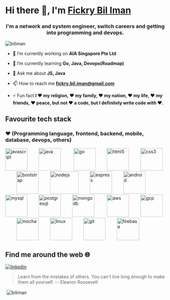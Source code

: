 # Hi there 👋, I'm [Fickry Bil Iman](https://www.github.com/biliman)

<h3 align="center">I'm a network and system engineer, switch careers and getting into programming and devops.</h3>

<p align="left"> <img src="https://komarev.com/ghpvc/?username=biliman" alt="biliman" /> </p>


- 🔭 I’m currently working on **AIA Singapore Pte Ltd**

- 🌱 I’m currently learning **Go, Java, Devops(Roadmap)**

- 💬 Ask me about **JS, Java**

- 📫 How to reach me **fickry.bil.iman@gmail.com**

- ⚡ Fun fact **I ❤️ my religion, ❤️ my family, ❤️ my nation, ❤️ my life, ❤️ my friends, ❤️ peace, but not ❤️ a code, but I definitely write code with ❤️.**

## Favourite tech stack
### ❤️ (Programming language, frontend, backend, mobile, database, devops, others) 
<p align="left">

  <img src="https://www.vectorlogo.zone/logos/javascript/javascript-icon.svg" alt="javascript" width="70" height="70"/>&nbsp;&nbsp;&nbsp;&nbsp;&nbsp;&nbsp;&nbsp;&nbsp;
  <img src="https://www.vectorlogo.zone/logos/java/java-icon.svg" alt="java" width="70" height="70"/> &nbsp;&nbsp;&nbsp;&nbsp;&nbsp;&nbsp;&nbsp;&nbsp;
  <img src="https://www.vectorlogo.zone/logos/golang/golang-icon.svg" alt="go" width="70" height="70"/>&nbsp;&nbsp;&nbsp;&nbsp;&nbsp;&nbsp;&nbsp;&nbsp;
  <img src="https://www.vectorlogo.zone/logos/w3_html5/w3_html5-icon.svg" alt="html5" width="70" height="70"/>&nbsp;&nbsp;&nbsp;&nbsp;&nbsp;&nbsp;&nbsp;&nbsp;
  <img src="https://www.vectorlogo.zone/logos/netlifyapp_watercss/netlifyapp_watercss-official.svg" alt="css3" width="70" height="70"/>&nbsp;&nbsp;&nbsp;&nbsp;&nbsp;&nbsp;&nbsp;&nbsp;
  <img src="https://www.vectorlogo.zone/logos/getbootstrap/getbootstrap-icon.svg" alt="bootstrap" width="70" height="70"/>&nbsp;&nbsp;&nbsp;&nbsp;&nbsp;&nbsp;&nbsp;&nbsp;
  <img src="https://www.vectorlogo.zone/logos/nodejs/nodejs-ar21.svg" alt="nodejs" width="90" height="70"/>&nbsp;&nbsp;&nbsp;&nbsp;&nbsp;&nbsp;&nbsp;&nbsp;
  <img src="https://devicons.github.io/devicon/devicon.git/icons/express/express-original-wordmark.svg" alt="express" width="70" height="70"/>&nbsp;&nbsp;&nbsp;&nbsp;&nbsp;&nbsp;&nbsp;&nbsp;
  <img src="https://devicons.github.io/devicon/devicon.git/icons/android/android-original-wordmark.svg" alt="android" width="70" height="70"/>&nbsp;&nbsp;&nbsp;&nbsp;&nbsp;&nbsp;&nbsp;&nbsp;
  <img src="https://devicons.github.io/devicon/devicon.git/icons/mysql/mysql-original-wordmark.svg" alt="mysql" width="70" height="70"/>&nbsp;&nbsp;&nbsp;&nbsp;&nbsp;&nbsp;&nbsp;&nbsp;
  <img src="https://devicons.github.io/devicon/devicon.git/icons/postgresql/postgresql-original-wordmark.svg" alt="postgresql" width="70" height="70"/>&nbsp;&nbsp;&nbsp;&nbsp;&nbsp;&nbsp;&nbsp;&nbsp;
  <img src="https://devicons.github.io/devicon/devicon.git/icons/mongodb/mongodb-original-wordmark.svg" alt="mongodb" width="70" height="70"/> &nbsp;&nbsp;&nbsp;&nbsp;&nbsp;&nbsp;&nbsp;&nbsp;
  <img src="https://devicons.github.io/devicon/devicon.git/icons/amazonwebservices/amazonwebservices-original-wordmark.svg" alt="aws" width="70" height="70"/>&nbsp;&nbsp;&nbsp;&nbsp;&nbsp;&nbsp;&nbsp;&nbsp;
  <img src="https://www.vectorlogo.zone/logos/google_cloud/google_cloud-icon.svg" alt="gcp" width="70" height="70"/>&nbsp;&nbsp;&nbsp;&nbsp;&nbsp;&nbsp;&nbsp;&nbsp;
  <img src="https://www.vectorlogo.zone/logos/mochajs/mochajs-icon.svg" alt="mocha" width="70" height="70"/>&nbsp;&nbsp;&nbsp;&nbsp;&nbsp;&nbsp;&nbsp;&nbsp;
  <img src="https://devicons.github.io/devicon/devicon.git/icons/linux/linux-original.svg" alt="linux" width="70" height="70"/>&nbsp;&nbsp;&nbsp;&nbsp;&nbsp;&nbsp;&nbsp;&nbsp;
  <img src="https://www.vectorlogo.zone/logos/git-scm/git-scm-icon.svg" alt="git" width="70" height="70"/>&nbsp;&nbsp;&nbsp;&nbsp;&nbsp;&nbsp;&nbsp;&nbsp;
  <img src="https://www.vectorlogo.zone/logos/firebase/firebase-icon.svg" alt="firebase" width="70" height="70"/>&nbsp;&nbsp;&nbsp;&nbsp;&nbsp;&nbsp;&nbsp;&nbsp;
</p>

## Find me around the web :globe_with_meridians:
<p align="left">
<a href="https://linkedin.com/in/fickry-bil-iman-49347b17" target="blank">
  <img src="https://img.icons8.com/color/96/000000/linkedin.png" alt="linkedin"/>
</a>
</p>

> Learn from the mistakes of others. You can't live long enough to make them all yourself.
> -- Eleanor Roosevelt

<p>&nbsp;<img align="center" src="https://github-readme-stats.vercel.app/api?username=biliman&&theme=dark&show_icons=true" alt="biliman" /></p>
